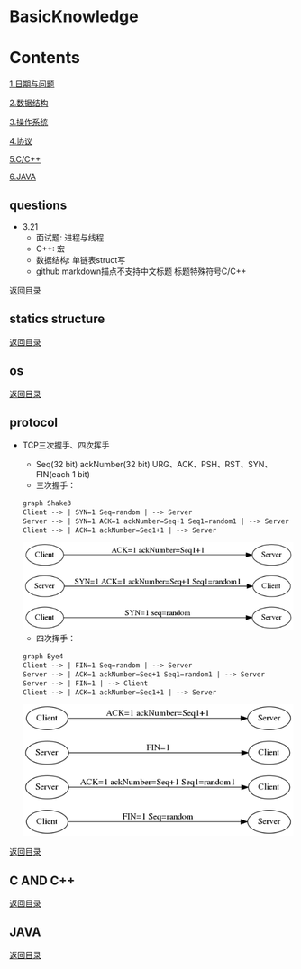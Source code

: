 # BasicKnowledge
# Contents
[1.日期与问题](#questions)

[2.数据结构](#statics-structure)

[3.操作系统](#os)

[4.协议](#protocol)

[5.C/C++](#c-and-c++)

[6.JAVA](#java)

## questions
- 3.21
    - 面试题: 进程与线程
    - C++: 宏
    - 数据结构: 单链表struct写
    - github markdown描点[](#)不支持中文标题  标题特殊符号C/C++
    
    
[返回目录](#contents)
## statics structure


[返回目录](#contents)
## os


[返回目录](#contents)
## protocol
- TCP三次握手、四次挥手
    - Seq(32 bit) ackNumber(32 bit) URG、ACK、PSH、RST、SYN、FIN(each 1 bit)
    - 三次握手：
    ```mermaid
    graph Shake3
    Client --> | SYN=1 Seq=random | --> Server
    Server --> | SYN=1 ACK=1 ackNumber=Seq+1 Seq1=random1 | --> Server
    Client --> | ACK=1 ackNumber=Seq1+1 | --> Server
    ```   
    <img src="pics/sh.png">
     
    - 四次挥手：
    ```mermaid
    graph Bye4
    Client --> | FIN=1 Seq=random | --> Server
    Server --> | ACK=1 ackNumber=Seq+1 Seq1=random1 | --> Server
    Server --> | FIN=1 | --> Client
    Client --> | ACK=1 ackNumber=Seq1+1 | --> Server    
    ```  
    <img src="pics/bye.png">
    
    
[返回目录](#contents)
## C AND C++

[返回目录](#contents)
## JAVA

[返回目录](#contents)
